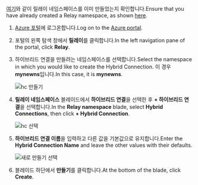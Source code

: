 <span data-ttu-id="f97e6-101">[여기][namespace-how-to]와 같이 릴레이 네임스페이스를 이미 만들었는지 확인합니다.</span><span class="sxs-lookup"><span data-stu-id="f97e6-101">Ensure that you have already created a Relay namespace, as shown [here][namespace-how-to].</span></span>

1. <span data-ttu-id="f97e6-102">[Azure 포털](https://portal.azure.com)에 로그온합니다.</span><span class="sxs-lookup"><span data-stu-id="f97e6-102">Log on to the [Azure portal](https://portal.azure.com).</span></span>
2. <span data-ttu-id="f97e6-103">포털의 왼쪽 탐색 창에서 **릴레이**를 클릭합니다.</span><span class="sxs-lookup"><span data-stu-id="f97e6-103">In the left navigation pane of the portal, click **Relay**.</span></span>
3. <span data-ttu-id="f97e6-104">하이브리드 연결을 만들려는 네임스페이스를 선택합니다.</span><span class="sxs-lookup"><span data-stu-id="f97e6-104">Select the namespace in which you would like to create the Hybrid Connection.</span></span> <span data-ttu-id="f97e6-105">이 경우 **mynewns**입니다.</span><span class="sxs-lookup"><span data-stu-id="f97e6-105">In this case, it is **mynewns**.</span></span>
   
    ![hc 만들기](./media/relay-create-hybrid-connection-portal/create-hc-1.png)
4. <span data-ttu-id="f97e6-107">**릴레이 네임스페이스** 블레이드에서 **하이브리드 연결**을 선택한 후 **+ 하이브리드 연결**을 선택합니다.</span><span class="sxs-lookup"><span data-stu-id="f97e6-107">In the **Relay namespace** blade, select **Hybrid Connections**, then click **+ Hybrid Connection**.</span></span>
   
    ![hc 선택](./media/relay-create-hybrid-connection-portal/create-hc-2.png)
5. <span data-ttu-id="f97e6-109">**하이브리드 연결 이름**을 입력하고 다른 값을 기본값으로 유지합니다.</span><span class="sxs-lookup"><span data-stu-id="f97e6-109">Enter the **Hybrid Connection Name** and leave the other values with their defaults.</span></span>
   
    ![새로 만들기 선택](./media/relay-create-hybrid-connection-portal/create-hc-3.png)
6. <span data-ttu-id="f97e6-111">블레이드 하단에서 **만들기**를 클릭합니다.</span><span class="sxs-lookup"><span data-stu-id="f97e6-111">At the bottom of the blade, click **Create**.</span></span>

[namespace-how-to]: ../articles/service-bus-relay/relay-create-namespace-portal.md 